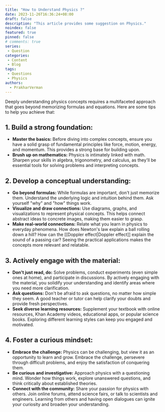 ```yaml
---
title: "How to Understand Physics ?"
date: 2023-11-26T16:36:24+08:00
draft: false
description: "This article provides some suggestion on Physics."
noindex: false
featured: true
pinned: false
# comments: true
series:
 - Question
categories:
 - Content
 - Blog
tags:
 - Questions
 - Physics
authors:
  - PrakharVerman
---
```


Deeply understanding physics concepts requires a multifaceted approach that goes beyond memorizing formulas and equations. Here are some tips to help you achieve that:

## **1. Build a strong foundation:**

* **Master the basics:** Before diving into complex concepts, ensure you have a solid grasp of fundamental principles like force, motion, energy, and momentum. This provides a strong base for building upon.
* **Brush up on mathematics:** Physics is intimately linked with math. Sharpen your skills in algebra, trigonometry, and calculus, as they'll be essential tools for solving problems and interpreting concepts.

## **2. Develop a conceptual understanding:**

* **Go beyond formulas:** While formulas are important, don't just memorize them. Understand the underlying logic and intuition behind them. Ask yourself "why" and "how" things work.
* **Visualize and draw connections:** Use diagrams, graphs, and visualizations to represent physical concepts. This helps connect abstract ideas to concrete images, making them easier to grasp.
* **Make real-world connections:** Relate what you learn in physics to everyday phenomena. How does Newton's law explain a ball rolling down a hill? How can the [[Doppler effect|Doppler effect]] explain the sound of a passing car? Seeing the practical applications makes the concepts more relevant and relatable.

## **3. Actively engage with the material:**

* **Don't just read, do:** Solve problems, conduct experiments (even simple ones at home), and participate in discussions. By actively engaging with the material, you solidify your understanding and identify areas where you need more clarification.
* **Ask questions:** Don't be afraid to ask questions, no matter how simple they seem. A good teacher or tutor can help clarify your doubts and provide fresh perspectives.
* **Seek diverse learning resources:** Supplement your textbook with online resources, Khan Academy videos, educational apps, or popular science books. Exploring different learning styles can keep you engaged and motivated.

## **4. Foster a curious mindset:**

* **Embrace the challenge:** Physics can be challenging, but view it as an opportunity to learn and grow. Embrace the challenge, persevere through difficult problems, and enjoy the satisfaction of conquering them.
* **Be curious and investigative:** Approach physics with a questioning mind. Wonder how things work, explore unanswered questions, and think critically about established theories.
* **Connect with the community:** Share your passion for physics with others. Join online forums, attend science fairs, or talk to scientists and engineers. Learning from others and having open dialogues can ignite your curiosity and broaden your understanding.
